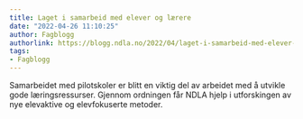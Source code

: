 ```yaml
---
title: Laget i samarbeid med elever og lærere
date: "2022-04-26 11:10:25"
author: Fagblogg
authorlink: https://blogg.ndla.no/2022/04/laget-i-samarbeid-med-elever-og-laerere/
tags:
- Fagblogg
---
```

Samarbeidet med pilotskoler er blitt en viktig del av arbeidet med å utvikle gode læringsressurser. Gjennom ordningen får NDLA hjelp i utforskingen av nye elevaktive og elevfokuserte metoder.